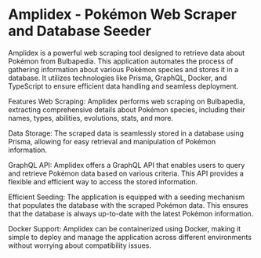# Amplidex - Pokémon Web Scraper and Database Seeder

Amplidex is a powerful web scraping tool designed to retrieve data about Pokémon from Bulbapedia. This application automates the process of gathering information about various Pokémon species and stores it in a database. It utilizes technologies like Prisma, GraphQL, Docker, and TypeScript to ensure efficient data handling and seamless deployment.

Features
Web Scraping: Amplidex performs web scraping on Bulbapedia, extracting comprehensive details about Pokémon species, including their names, types, abilities, evolutions, stats, and more.

Data Storage: The scraped data is seamlessly stored in a database using Prisma, allowing for easy retrieval and manipulation of Pokémon information.

GraphQL API: Amplidex offers a GraphQL API that enables users to query and retrieve Pokémon data based on various criteria. This API provides a flexible and efficient way to access the stored information.

Efficient Seeding: The application is equipped with a seeding mechanism that populates the database with the scraped Pokémon data. This ensures that the database is always up-to-date with the latest Pokémon information.

Docker Support: Amplidex can be containerized using Docker, making it simple to deploy and manage the application across different environments without worrying about compatibility issues.
